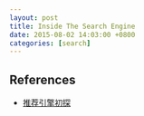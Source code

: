 ```yaml
---
layout: post
title: Inside The Search Engine
date: 2015-08-02 14:03:00 +0800
categories: [search]
---
```


## References

* [推荐引擎初探](https://www.ibm.com/developerworks/cn/web/1103_zhaoct_recommstudy1/)
